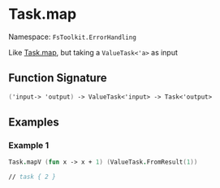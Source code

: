 # Task.map

Namespace: `FsToolkit.ErrorHandling`

Like [Task.map](../task/map.md), but taking a `ValueTask<'a>` as input

## Function Signature

```fsharp
('input-> 'output) -> ValueTask<'input> -> Task<'output>
```

## Examples

### Example 1

```fsharp
Task.mapV (fun x -> x + 1) (ValueTask.FromResult(1))

// task { 2 }
```
